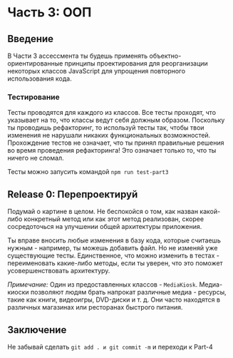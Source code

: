 # Часть 3: ООП

## Введение

В Части 3 ассессмента ты будешь применять объектно-ориентированные принципы проектирования для реорганизации некоторых классов JavaScript для упрощения повторного использования кода.

### Тестирование

Тесты проводятся для каждого из классов. Все тесты проходят, что указывает на то, что классы ведут себя должным образом. Поскольку ты проводишь рефакторинг, то используй тесты так, чтобы твои изменения не нарушали никаких функциональных возможностей. Прохождение тестов не означает, что ты принял правильные решения во время проведения рефакторинга! Это означает только то, что ты ничего не сломал.

Тесты можно запусить командой `npm run test-part3`


## Release 0: Перепроектируй

Подумай о картине в целом. Не беспокойся о том, как назван какой-либо конкретный метод или как этот метод реализован, скорее сосредоточься на улучшении общей архитектуры приложения.

Ты вправе вносить любые изменения в базу кода, которые считаешь нужным - например, ты можешь добавить файл. Но не изменяй уже существующие тесты. Единственное, что можно изменить в тестах - переименовать какие-либо методы, если ты уверен, что это поможет усовершенствовать архитектуру.

_Примечание:_ Один из предоставленных классов - `MediaKiosk`. Медиа-киоски позволяют людям брать напрокат различные медиа - ресурсы, такие как книги, видеоигры, DVD-диски и т. д. Они часто находятся в различных магазинах или ресторанах быстрого питания.

## Заключение

Не забывай сделать `git add . и git commit -m` и переходи к Part-4
